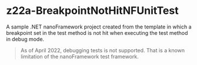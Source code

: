 # z22a-BreakpointNotHitNFUnitTest

A sample .NET nanoFramework project created from the template in which a breakpoint set in the test method is not hit when executing the test method in debug mode.

> As of April 2022, debugging tests is not supported. That is a known limitation of the nanoFramework test framework.